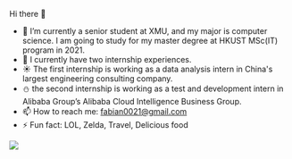 Hi there 👋



- 🔭 I’m currently a senior student at XMU, and my major is computer science. I am going to study for my master degree at HKUST MSc(IT) program in 2021.
- 🌱 I currently have two internship experiences. 
- ☀️ The first internship is working as a data analysis intern in China's largest engineering consulting company.
- ⛄ the second internship is working as a test and development intern in Alibaba Group’s Alibaba Cloud Intelligence Business Group. 
- 📫 How to reach me: fabian0021@gmail.com
- ⚡ Fun fact: LOL, Zelda, Travel, Delicious food 

![](https://github-readme-stats.vercel.app/api?username=FangxuY)

